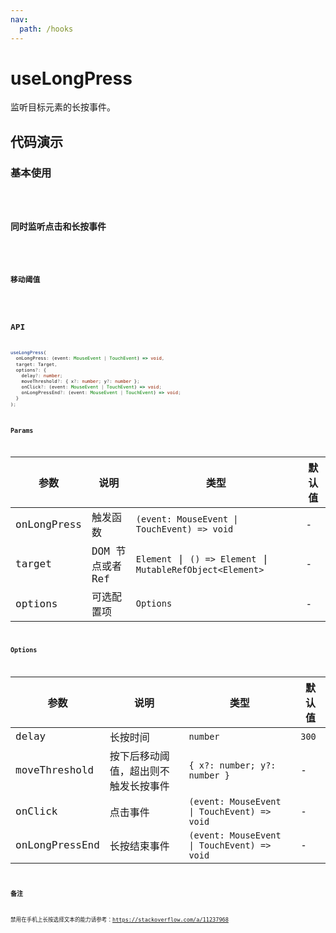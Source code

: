 ```yaml
---
nav:
  path: /hooks
---
```


# useLongPress

监听目标元素的长按事件。

## 代码演示

### 基本使用

<code hideActions='["CSB"]' src="./demo/demo1.tsx"/>

### 同时监听点击和长按事件

<code hideActions='["CSB"]' src="./demo/demo2.tsx"/>

### 移动阈值

<code hideActions='["CSB"]' src="./demo/demo3.tsx"/>

## API

```typescript
useLongPress(
  onLongPress: (event: MouseEvent | TouchEvent) => void,
  target: Target,
  options?: {
    delay?: number;
    moveThreshold?: { x?: number; y?: number };
    onClick?: (event: MouseEvent | TouchEvent) => void;
    onLongPressEnd?: (event: MouseEvent | TouchEvent) => void;
  }
);
```

### Params

| 参数        | 说明             | 类型                                                        | 默认值 |
| ----------- | ---------------- | ----------------------------------------------------------- | ------ |
| onLongPress | 触发函数         | `(event: MouseEvent \| TouchEvent) => void`                 | -      |
| target      | DOM 节点或者 Ref | `Element` \| `() => Element` \| `MutableRefObject<Element>` | -      |
| options     | 可选配置项       | `Options`                                                   | -      |

### Options

| 参数           | 说明                                 | 类型                                        | 默认值 |
| -------------- | ------------------------------------ | ------------------------------------------- | ------ |
| delay          | 长按时间                             | `number`                                    | `300`  |
| moveThreshold  | 按下后移动阈值，超出则不触发长按事件 | `{ x?: number; y?: number }`                | -      |
| onClick        | 点击事件                             | `(event: MouseEvent \| TouchEvent) => void` | -      |
| onLongPressEnd | 长按结束事件                         | `(event: MouseEvent \| TouchEvent) => void` | -      |

### 备注

禁用在手机上长按选择文本的能力请参考：https://stackoverflow.com/a/11237968
